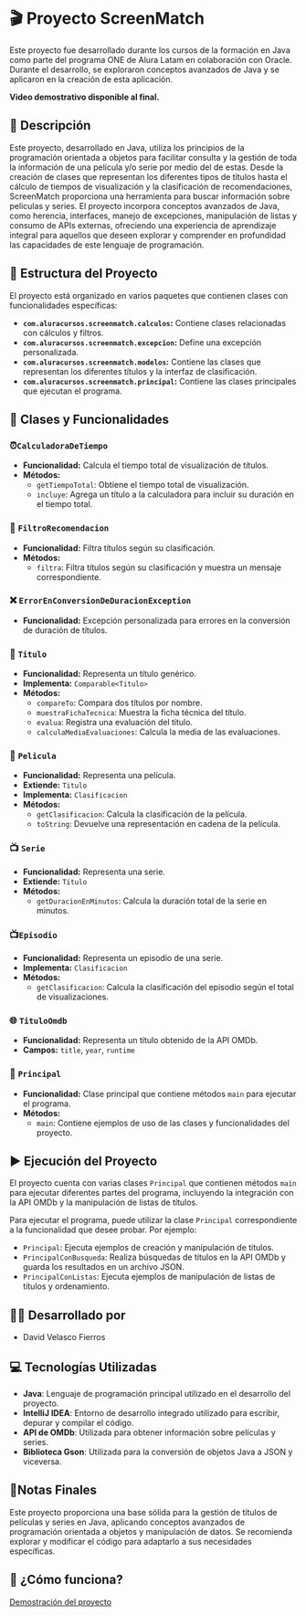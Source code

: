 # 🎬 Proyecto ScreenMatch 

Este proyecto fue desarrollado durante los cursos de la formación en Java como parte del programa ONE de Alura Latam en colaboración con Oracle. 
Durante el desarrollo, se exploraron conceptos avanzados de Java y se aplicaron en la creación de esta aplicación.

**Video demostrativo disponible al final.**

## 📝 Descripción 

Este proyecto, desarrollado en Java, utiliza los principios de la programación orientada a objetos para facilitar consulta y la gestión de toda la información de una película y/o serie por medio del de estas. 
Desde la creación de clases que representan los diferentes tipos de títulos hasta el cálculo de tiempos de visualización y la clasificación de recomendaciones, ScreenMatch proporciona una herramienta para buscar información sobre peliculas y series.
El proyecto incorpora conceptos avanzados de Java, como herencia, interfaces, manejo de excepciones, manipulación de listas y consumo de APIs externas, ofreciendo 
una experiencia de aprendizaje integral para aquellos que deseen explorar y comprender en profundidad las capacidades de este lenguaje de programación.

## 📂 Estructura del Proyecto 

El proyecto está organizado en varios paquetes que contienen clases con funcionalidades específicas:

- **`com.aluracursos.screenmatch.calculos`:** Contiene clases relacionadas con cálculos y filtros.
- **`com.aluracursos.screenmatch.excepcion`:** Define una excepción personalizada.
- **`com.aluracursos.screenmatch.modelos`:** Contiene las clases que representan los diferentes títulos y la interfaz de clasificación.
- **`com.aluracursos.screenmatch.principal`:** Contiene las clases principales que ejecutan el programa.

## 🚀 Clases y Funcionalidades 

### ⏰`CalculadoraDeTiempo` 

- **Funcionalidad:** Calcula el tiempo total de visualización de títulos.
- **Métodos:**
  - `getTiempoTotal`: Obtiene el tiempo total de visualización.
  - `incluye`: Agrega un título a la calculadora para incluir su duración en el tiempo total.

### 🌟 `FiltroRecomendacion` 

- **Funcionalidad:** Filtra títulos según su clasificación.
- **Métodos:**
  - `filtra`: Filtra títulos según su clasificación y muestra un mensaje correspondiente.

### ❌ `ErrorEnConversionDeDuracionException` 

- **Funcionalidad:** Excepción personalizada para errores en la conversión de duración de títulos.

### 📑 `Titulo` 

- **Funcionalidad:** Representa un título genérico.
- **Implementa:** `Comparable<Titulo>`
- **Métodos:**
  - `compareTo`: Compara dos títulos por nombre.
  - `muestraFichaTecnica`: Muestra la ficha técnica del título.
  - `evalua`: Registra una evaluación del título.
  - `calculaMediaEvaluaciones`: Calcula la media de las evaluaciones.

### 🎥 `Pelicula` 

- **Funcionalidad:** Representa una película.
- **Extiende:** `Titulo`
- **Implementa:** `Clasificacion`
- **Métodos:**
  - `getClasificacion`: Calcula la clasificación de la película.
  - `toString`: Devuelve una representación en cadena de la película.

### 📺 `Serie` 

- **Funcionalidad:** Representa una serie.
- **Extiende:** `Titulo`
- **Métodos:**
  - `getDuracionEnMinutos`: Calcula la duración total de la serie en minutos.
 
### 📺`Episodio` 

- **Funcionalidad:** Representa un episodio de una serie.
- **Implementa:** `Clasificacion`
- **Métodos:**
  - `getClasificacion`: Calcula la clasificación del episodio según el total de visualizaciones.

### 🌐 `TituloOmdb` 

- **Funcionalidad:** Representa un título obtenido de la API OMDb.
- **Campos:** `title`, `year`, `runtime`

### 🚀 `Principal` 

- **Funcionalidad:** Clase principal que contiene métodos `main` para ejecutar el programa.
- **Métodos:**
  - `main`: Contiene ejemplos de uso de las clases y funcionalidades del proyecto.

## ▶️ Ejecución del Proyecto 

El proyecto cuenta con varias clases `Principal` que contienen métodos `main` para ejecutar diferentes partes del programa, incluyendo la integración con la API OMDb y la manipulación de listas de títulos.

Para ejecutar el programa, puede utilizar la clase `Principal` correspondiente a la funcionalidad que desee probar. Por ejemplo:

- `Principal`: Ejecuta ejemplos de creación y manipulación de títulos.
- `PrincipalConBusqueda`: Realiza búsquedas de títulos en la API OMDb y guarda los resultados en un archivo JSON.
- `PrincipalConListas`: Ejecuta ejemplos de manipulación de listas de títulos y ordenamiento.

## 👨‍💻 Desarrollado por
- David Velasco Fierros

## 💻 Tecnologías Utilizadas 

- **Java**: Lenguaje de programación principal utilizado en el desarrollo del proyecto.
- **IntelliJ IDEA**: Entorno de desarrollo integrado utilizado para escribir, depurar y compilar el código.
- **API de OMDb**: Utilizada para obtener información sobre películas y series.
- **Biblioteca Gson**: Utilizada para la conversión de objetos Java a JSON y viceversa.

## 📝Notas Finales 

Este proyecto proporciona una base sólida para la gestión de títulos de películas y series en Java, aplicando conceptos avanzados de programación orientada a objetos y manipulación de datos. Se recomienda explorar y modificar el código para adaptarlo a sus necesidades específicas.

## 🎥 ¿Cómo funciona? 

[Demostración del proyecto]()
